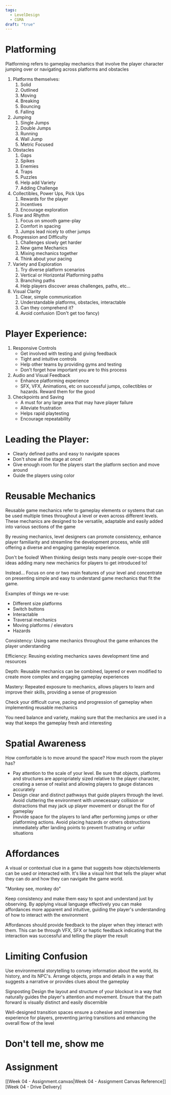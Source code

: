 ```yaml
---
tags:
  - LevelDesign
  - CGMA
draft: "true"
---
```

# Platforming 

Platforming refers to gameplay mechanics that involve the player character jumping over or navigating across platforms and obstacles

1. Platforms themselves:
	1. Solid
	2. Outlined
	3. Moving
	4. Breaking
	5. Bouncing
	6. Falling
2. Jumping
	1. Single Jumps
	2. Double Jumps
	3. Running
	4. Wall Jump
	5. Metric Focused
3. Obstacles
	1. Gaps
	2. Spikes
	3. Enemies
	4. Traps
	5. Puzzles
	6. Help add Variety
	7. Adding Challenge
4. Collectibles, Power Ups, Pick Ups
	1. Rewards for the player
	2. Incentives
	3. Encourage exploration
5. Flow and Rhythm
	1. Focus on smooth game-play
	2. Comfort in spacing
	3. Jumps lead nicely to other jumps
6. Progression and Difficulty
	1. Challenges slowly get harder
	2. New game Mechanics
	3. Mixing mechanics together
	4. Think about your pacing
7. Variety and Exploration
	1. Try diverse platform scenarios
	2. Vertical or Horizontal Platforming paths
	3. Branching paths
	4. Help players discover areas challenges, paths, etc...
8. Visual Clarity
	1. Clear, simple communication
	2. Understandable platforms, obstacles, interactable
	3. Can they comprehend it?
	4. Avoid confusion (Don't get too fancy)

# Player Experience:
1. Responsive Controls
	- Get involved with testing and giving feedback
	- Tight and intuitive controls
	- Help other teams by providing gyms and testing
	- Don't forget how important you are to this process
2. Audio and Visual Feedback
	- Enhance platforming experience
	- SFX, VFX, Animations, etc on successful jumps, collectibles or hazards. Reward them for the good
3.  Checkpoints and Saving
	- A must for any large area that may have player failure
	- Alleviate frustration
	- Helps rapid playtesting
	- Encourage repeatability

# Leading the Player:
- Clearly defined paths and easy to navigate spaces
- Don't show all the stage at once!
- Give enough room for the players start the platform section and move around
- Guide the players using color

# Reusable Mechanics
Reusable game mechanics refer to gameplay elements or systems that can be used multiple times throughout a level or even across different levels. These mechanics are designed to be versatile, adaptable and easily added into various sections of the game

By reusing mechanics, level designers can promote consistency, enhance player familiarity and streamline the development process, while still offering a diverse and engaging gameplay experience.

Don't be fooled! When thinking design tests many people over-scope their ideas adding many new mechanics for players to get introduced to!

Instead... Focus on one or two main features of your level and concentrate on presenting simple and easy to understand game mechanics that fit the game.

Examples of things we re-use:
- Different size platforms
- Switch buttons
- Interactable
- Traversal mechanics
- Moving platforms / elevators
- Hazards

Consistency: Using same mechanics throughout the game enhances the player understanding

Efficiency: Reusing existing mechanics saves development time and resources

Depth: Reusable mechanics can be combined, layered or even modified to create more complex and engaging gameplay experiences

Mastery: Repeated exposure to mechanics, allows players to learn and improve their skills, providing a sense of progression

Check your difficult curve, pacing and progression of gameplay when implementing reusable mechanics

You need balance and variety, making sure that the mechanics are used in a way that keeps the gameplay fresh and interesting

# Spatial Awareness
How comfortable is to move around the space?
How much room the player has?

- Pay attention to the scale of your level. Be sure that objects, platforms and structures are appropriately sized relative to the player character, creating a sense of realist and allowing players to gauge distances accurately
- Design clear and distinct pathways that guide players through the level. Avoid cluttering the environment with unnecessary collision or distractions that may jack up player movement or disrupt the flor of gameplay
- Provide space for the players to land after performing jumps or other platforming actions. Avoid placing hazards or others obstructions immediately after landing points to prevent frustrating or unfair situations

# Affordances
A visual or contextual clue in a game that suggests how objects/elements can be used or interacted with. It's like a visual hint that tells the player what they can do and how they can navigate the game world.

"Monkey see, monkey do"

Keep consistency and make them easy to spot and understand just by observing. By applying visual language effectively you can make affordances more apparent and intuitive, guiding the player's understanding of how to interact with the environment

Affordances should provide feedback to the player when they interact with them. This can be through VFX, SFX or haptic feedback indicating that the interaction was successful and telling the player the result

# Limiting Confusion
Use environmental storytelling to convey information about the world, its history, and its NPC's. Arrange objects, props and details in a way that suggests a narrative or provides clues about the gameplay

Signposting
Design the layout and structure of your blockout in a way that naturally guides the player's attention and movement. Ensure that the path forward is visually distinct and easily discernible

Well-designed transition spaces ensure a cohesive and immersive experience for players, preventing jarring transitions and enhancing the overall flow of the level

# Don't tell me, show me

# Assignment
[[Week 04 - Assignment.canvas|Week 04 - Assignment Canvas Reference]]
[Week 04 - Drive Delivery]
